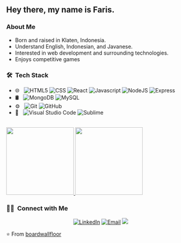 <h2> Hey there, my name is Faris.</h2>

<h3> About Me </h3>

- Born and raised in Klaten, Indonesia.
- Understand English, Indonesian, and Javanese.
- Interested in web development and surrounding technologies.
- Enjoys competitive games


<h3> 🛠 &nbsp;Tech Stack</h3>

- 🌐 &nbsp;
  ![HTML5](https://img.shields.io/badge/-HTML5-333333?style=flat&logo=HTML5)
  ![CSS](https://img.shields.io/badge/-CSS-333333?style=flat&logo=CSS3)
  ![React](https://img.shields.io/badge/-React-333333?style=flat&logo=react)
  ![Javascript](https://img.shields.io/badge/-Javascript-333333?style=flat&logo=Javascript)
  ![NodeJS](https://img.shields.io/badge/-Node-333333?style=flat&logo=Node.js)
  ![Express](https://img.shields.io/badge/-Express-333333?style=flat&logo=Express)
- 🛢 &nbsp;
  ![MongoDB](https://img.shields.io/badge/-MongoDB-333333?style=flat&logo=mongodb)
  ![MySQL](https://img.shields.io/badge/-MySQL-333333?style=flat&logo=MySQL)
- ⚙️ &nbsp;
  ![Git](https://img.shields.io/badge/-Git-333333?style=flat&logo=git)
  ![GitHub](https://img.shields.io/badge/-GitHub-333333?style=flat&logo=github)
- 🔧 &nbsp;
  ![Visual Studio Code](https://img.shields.io/badge/-Visual%20Studio%20Code-333333?style=flat&logo=visual-studio-code)
  ![Sublime](https://img.shields.io/badge/-Sublime-333333?style=flat&logo=SublimeText)
 
<br/>

<a href="https://github.com/boardwallfloor">
  <img height="180em" src="https://github-readme-stats.vercel.app/api?username=boardwallfloor&theme=buefy&show_icons=true" />
  <img height="180em" src="https://github-readme-stats.vercel.app/api/top-langs/?username=boardwallfloor&theme=buefy&layout=compact" />
</a>

<br/>

<h3> 🤝🏻 &nbsp;Connect with Me </h3>

<p align="center">
<a href="https://www.linkedin.com/in/faris-t-05b348187/"><img alt="LinkedIn" src="https://img.shields.io/badge/LinkedIn-Faris%20Takhassuna%20Zamzani-blue?style=flat-square&logo=linkedin"></a>
<a href="mailto:takhassuna.fz@gmail.com"><img alt="Email" src="https://img.shields.io/badge/Email-takhassuna.fz@gmail.com-blue?style=flat-square&logo=gmail"></a>
<a href="https://rxresu.me/r/gxsg2x"><img src="https://img.shields.io/badge/Resume-Faris Takhassuna Zamzani-blue?style=flat"/></a>
</p>

⭐️ From [boardwallfloor](https://github.com/boardwallfloor)
